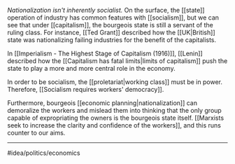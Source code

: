 *Nationalization isn't inherently socialist.* On the surface, the [[state]] operation of industry has common features with [[socialism]], but we can see that under [[capitalism]], the bourgeois state is still a servant of the ruling class. For instance, [[Ted Grant]] described how the [[UK|British]] state was nationalizing failing industries for the benefit of the capitalists. 

In [[Imperialism - The Highest Stage of Capitalism (1916)]], [[Lenin]] described how the [[Capitalism has fatal limits|limits of capitalism]] push the state to play a more and more central role in the economy. 

In order to be socialism, the [[proletariat|working class]] must be in power. Therefore, [[Socialism requires workers' democracy]]. 

Furthermore, bourgeois [[economic planning|nationalization]] can demoralize the workers and mislead them into thinking that the only group capable of expropriating the owners is the bourgeois state itself. [[Marxists seek to increase the clarity and confidence of the workers]], and this runs counter to our aims. 

---
#idea/politics/economics 